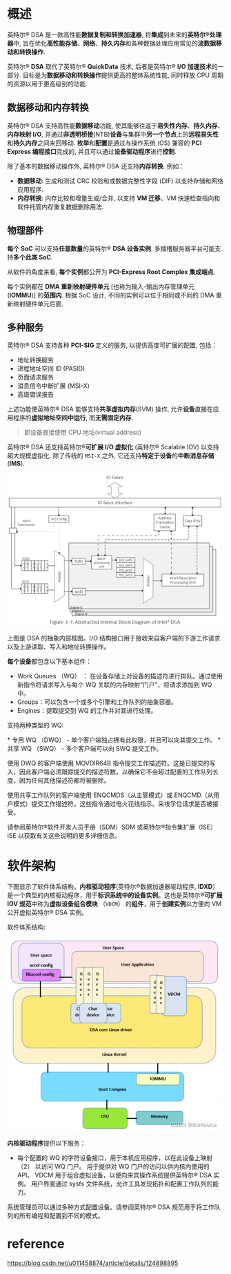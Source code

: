 
# 概述

英特尔® DSA 是一款高性能**数据复制和转换加速器**, 将**集成**到未来的**英特尔®处理器**中, 旨在优化**高性能存储**、**网络**、**持久内存**和各种数据处理应用常见的**流数据移动和转换操作**.

英特尔® **DSA** 取代了英特尔® **QuickData** 技术, 后者是英特尔® **I/O 加速技术**的一部分. 目标是为**数据移动和转换操作**提供更高的整体系统性能, 同时释放 CPU 周期的资源以用于更高级别的功能.

## 数据移动和内存转换

英特尔® DSA 支持高性能**数据移动**功能, 使其能够往返于**易失性内存**、**持久内存**、**内存映射 I/O**, 并通过**非透明桥接**(NTB)**设备**与集群中**另一个节点**上的**远程易失性**和**持久内存**之间来回移动. **枚举**和**配置**是通过与操作系统 (OS) 兼容的 **PCI Express 编程接口**完成的, 并且可以通过**设备驱动程序**进行**控制**.

除了基本的数据移动操作外, 英特尔® DSA 还支持**内存转换**. 例如：

* **数据移动**: 生成和测试 CRC 校验和或数据完整性字段 (DIF) 以支持存储和网络应用程序.
* **内存转换**: 内存比较和增量生成/合并, 以支持 **VM 迁移**、VM 快速检查指向和软件托管内存重复数据删除用法.

## 物理部件

**每个 SoC** 可以支持**任意数量**的英特尔® **DSA 设备实例**. 多插槽服务器平台可能支持**多个此类 SoC**.

从软件的角度来看, **每个实例**都公开为 **PCI-Express Root Complex 集成端点**.

每个实例都在 **DMA 重新映射硬件单元** [也称为输入-输出内存管理单元 (**IOMMU**)] 的**范围内**. 根据 SoC 设计, 不同的实例可以位于相同或不同的 DMA 重新映射硬件单元后面.

## 多种服务

英特尔® DSA 支持各种 **PCI-SIG** 定义的服务, 以提供高度可扩展的配置, 包括：

* 地址转换服务
* 进程地址空间 ID (PASID)
* 页面请求服务
* 消息信令中断扩展 (MSI-X)
* 高级错误报告

上述功能使英特尔® DSA 能够支持**共享虚拟内存**(SVM) 操作, 允许**设备**直接在应用程序的**虚拟地址空间中运行**, 而**无需固定内存**.

> 即设备直接使用 CPU 地址(virtual address)

英特尔® DSA 还支持英特尔®**可扩展 I/O 虚拟化** (英特尔® Scalable IOV) 以支持超大规模虚拟化. 除了传统的 `MSI-X` 之外, 它还支持**特定于设备**的**中断消息存储** (**IMS**).

![2022-09-27-11-08-26.png](./images/2022-09-27-11-08-26.png)

上图是 DSA 的抽象内部框图。I/O 结构接口用于接收来自客户端的下游工作请求以及上游读取、写入和地址转换操作。

**每个设备**都包含以下基本组件：‎

* Work Queues （WQ） ： 在设备存储上对设备的描述符进行排队。通过使用新指令将请求写入与每个 WQ 关联的内存映射“门户”，将请求添加到 WQ 中。‎
* Groups：可以包含一个或多个引擎和工作队列的抽象容器。‎
* Engines：提取提交到 WQ 的工作并对其进行处理。‎

‎支持两种类型的 WQ:

‎* 专用 WQ （DWQ） - 单个客户端独占拥有此权限，并且可以向其提交工作。‎
‎* 共享 WQ （SWQ） - 多个客户端可以向 SWQ 提交工作。‎

‎使用 DWQ 的客户端使用 ‎‎MOVDIR64B ‎‎指令提交工作描述符。这是已提交的写入，因此客户端必须跟踪提交的描述符数，以确保它不会超过配置的工作队列长度，因为任何其他描述符都将被删除。‎

‎使用共享工作队列的客户端使用 ‎‎ENQCMDS‎‎（从主管模式）或 ‎‎ENQCMD‎‎（从用户模式）提交工作描述符。这些指令通过电火花线指示。采埃孚位请求是否被接受。‎

‎请参阅‎‎英特尔®软件开发人员手册‎‎（SDM）SDM 或‎‎英特尔®指令集扩展‎‎（ISE）ISE 以获取有关这些说明的更多详细信息。‎

# 软件架构

下图显示了软件体系结构。**内核驱动程序**(英特尔®数据加速器驱动程序, **IDXD**）是一个典型的内核驱动程序，用于**标识系统中的设备实例**。这也是英特尔®**可扩展 IOV 规范**中称为**虚拟设备组合模块** （`VDCM`） 的**组件**，用于**创建实例**以方便向 VM 公开虚拟英特尔® DSA 实例。

软件体系结构:

![2022-09-27-11-23-03.png](./images/2022-09-27-11-23-03.png)

**内核驱动程序**提供以下服务：

* 每个配置的 WQ 的字符设备接口，用于本机应用程序，以在此设备上映射（2） 以访问 WQ 门户。
用于提供对 WQ 门户的访问以供内核内使用的 API。
VDCM 用于组合虚拟设备，以便向来宾操作系统提供英特尔® DSA 实例。
用户界面通过 sysfs 文件系统，允许工具发现拓扑和配置工作队列的能力。

系统管理员可以通过多种方式配置设备。请参阅英特尔® DSA 规范用于将工作队列的所有编程和配置到不同的模式。



# reference

https://blog.csdn.net/u011458874/article/details/124898895

